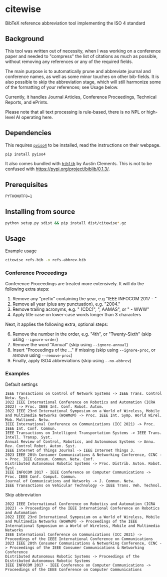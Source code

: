 # citewise
BibTeX reference abbreviation tool implementing the ISO 4 standard

## Background

This tool was written out of necessity, when I was working on a conference paper and needed to "compress" the list of citations as much as possible, without removing any references or any of the required fields.

The main purpose is to automatically prune and abbreviate journal and conference names, as well as some minor touches on other bib-fields.
It is also possible to skip the abbreviation stage, which will still harmonize some of the formatting of your references; see Usage below.

Currently, it handles Journal Articles, Conference Proceedings, Technical Reports, and ePrints.

Please note that all text processing is rule-based, there is no NPL or high-level AI operating here.

## Dependencies
This requires [`pyiso4`](https://github.com/pierre-24/pyiso4) to be installed, read the instructions on their webpage.
```sh
pip install pyiso4
```

It also comes bundled with [`biblib`](https://github.com/aclements/biblib/tree/master) by Austin Clements. This is not to be confused with https://pypi.org/project/biblib/0.1.3/.

## Prerequisites
`PYTHONUTF8=1`

## Installing from source
```sh
python setup.py sdist && pip install dist/citewise*.gz
```

## Usage
Example usage
```sh
citewise refs.bib -o refs-abbrev.bib
```

### Conference Proceedings
Conference Proceedings are treated more extensively. It will do the following extra steps:

  1. Remove any "prefix" containing the year, e.g "IEEE INFOCOM 2017 - "
  2. Remove all year (plus any punctuation), e.g. "2004."
  3. Remove trailing acronyms, e.g. " (CDC)", ", AAMAS", or " - WWW"
  4. Apply title case on lower-case words longer than 3 characters

Next, it applies the following extra, optional steps:

  6. Remove the number in the order, e.g. "4th", or "Twenty-Sixth" (skip using `--ignore-order`)
  7. Remove the word "Annual" (skip using `--ignore-annual`)
  8. Insert "Proceedings of the ..." if missing (skip using `--ignore-proc`, or *remove* using `--remove-proc`)
  9. Finally, apply ISO4 abbreviations (skip using `--no-abbrev`)

### Examples
Default settings
```
IEEE Transactions on Control of Network Systems -> IEEE Trans. Control Netw. Syst.
2022 IEEE International Conference on Robotics and Automation (ICRA 2022) -> Proc. IEEE Int. Conf. Robot. Autom.
2022 IEEE 23rd International Symposium on a World of Wireless, Mobile and Multimedia Networks (WoWMoM) -> Proc. IEEE Int. Symp. World Wirel. Mob. Multimed. Netw.
IEEE International Conference on Communications (ICC 2021) -> Proc. IEEE Int. Conf. Commun.
IEEE Transactions on Intelligent Transportation Systems -> IEEE Trans. Intell. Transp. Syst.
Annual Review of Control, Robotics, and Autonomous Systems -> Annu. Rev. Control Robot. Auton. Syst.
IEEE Internet of Things Journal -> IEEE Internet Things J.
2023 IEEE 20th Consumer Communications & Networking Conference, CCNC -> Proc. IEEE Consum. Commun. Netw. Conf.
Distributed Autonomous Robotic Systems -> Proc. Distrib. Auton. Robot. Syst.
IEEE INFOCOM 2017 - IEEE Conference on Computer Communications -> Proc. IEEE Conf. Comput. Commun.
Journal of Communications and Networks -> J. Commun. Netw.
IEEE Transactions on Vehicular Technology -> IEEE Trans. Veh. Technol.
```

Skip abbreviation
```
2022 IEEE International Conference on Robotics and Automation (ICRA 2022) -> Proceedings of the IEEE International Conference on Robotics and Automation
2022 IEEE 23rd International Symposium on a World of Wireless, Mobile and Multimedia Networks (WoWMoM) -> Proceedings of the IEEE International Symposium on a World of Wireless, Mobile and Multimedia Networks
IEEE International Conference on Communications (ICC 2021) -> Proceedings of the IEEE International Conference on Communications
2023 IEEE 20th Consumer Communications & Networking Conference, CCNC -> Proceedings of the IEEE Consumer Communications & Networking Conference
Distributed Autonomous Robotic Systems -> Proceedings of the Distributed Autonomous Robotic Systems
IEEE INFOCOM 2017 - IEEE Conference on Computer Communications -> Proceedings of the IEEE Conference on Computer Communications
```
